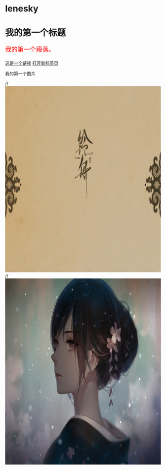 # lenesky
<!DOCTYPE html>
<html>
<head>
<meta charset="utf-8">
<meta name="description" content="好玩的网页">
<meta name="author" content="Linlin">
<title>嘻嘻嘻嘻</title>
</head>
<body>
<body background=".\css\v2-a67f81721716505627520eb29586f503_1440w.jpg" >

 <h1 style="font-family:verdana;">我的第一个标题</h1>
<p style="font-family:arial;color:red;font-size:20px;">我的第一个段落。</p>
<a href="https://fishflavoredroser.github.io/">这是一个链接</a>
<a href="https://fishflavoredroser.github.io/" target="_blank" rel="noopener noreferrer">打开新标签页</a>
<p>我的第一个图片</p>
//<img loading="lazy" src=".\1.jpg" width="960" height="600" />
//<img loading="lazy" src=".\6.jpg" width="960" height="600" />
  <script>
    alert('欢迎光临');
  </script>



</body>
</html>
